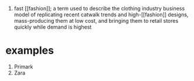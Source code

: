 1. fast [[fashion]]; a term used to describe the clothing industry business model of replicating recent catwalk trends and high-[[fashion]] designs, mass-producing them at low cost, and bringing them to retail stores quickly while demand is highest

# examples
1. Primark
2. Zara